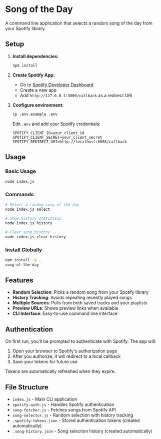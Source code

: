 # Song of the Day

A command line application that selects a random song of the day from your Spotify library.

## Setup

1. **Install dependencies:**
   ```bash
   npm install
   ```

2. **Create Spotify App:**
   - Go to [Spotify Developer Dashboard](https://developer.spotify.com/dashboard)
   - Create a new app
   - Add `http://127.0.0.1:3000/callback` as a redirect URI

3. **Configure environment:**
   ```bash
   cp .env.example .env
   ```
   Edit `.env` and add your Spotify credentials:
   ```
   SPOTIFY_CLIENT_ID=your_client_id
   SPOTIFY_CLIENT_SECRET=your_client_secret
   SPOTIFY_REDIRECT_URI=http://localhost:8888/callback
   ```

## Usage

### Basic Usage
```bash
node index.js
```

### Commands
```bash
# Select a random song of the day
node index.js select

# Show history statistics
node index.js history

# Clear song history
node index.js clear-history
```

### Install Globally
```bash
npm install -g .
song-of-the-day
```

## Features

- **Random Selection**: Picks a random song from your Spotify library
- **History Tracking**: Avoids repeating recently played songs
- **Multiple Sources**: Pulls from both saved tracks and your playlists
- **Preview URLs**: Shows preview links when available
- **CLI Interface**: Easy-to-use command line interface

## Authentication

On first run, you'll be prompted to authenticate with Spotify. The app will:
1. Open your browser to Spotify's authorization page
2. After you authorize, it will redirect to a local callback
3. Save your tokens for future use

Tokens are automatically refreshed when they expire.

## File Structure

- `index.js` - Main CLI application
- `spotify-auth.js` - Handles Spotify authentication
- `song-fetcher.js` - Fetches songs from Spotify API
- `song-selector.js` - Random selection with history tracking
- `.spotify-tokens.json` - Stored authentication tokens (created automatically)
- `.song-history.json` - Song selection history (created automatically)
